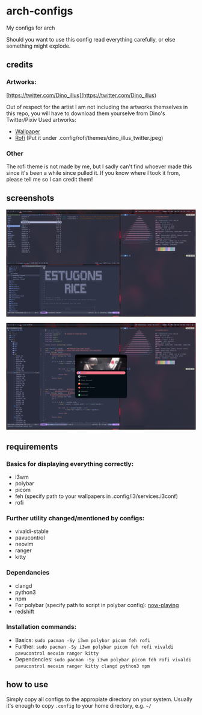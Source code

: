 # arch-configs
My configs for arch

Should you want to use this config read everything carefully, or else something might explode.

## credits
### Artworks: 
[https://twitter.com/Dino_illus](https://twitter.com/Dino_illus)

Out of respect for the artist I am not including the artworks themselves in this repo, you will have to download them yourselve from Dino's Twitter/Pixiv
Used artworks:
  * [Wallpaper](https://twitter.com/Dino_illus/status/1708794113603125281/photo/1)
  * [Rofi](https://twitter.com/Dino_illus/status/1686310368367296513) (Put it under .config/rofi/themes/dino_illus_twitter.jpeg)

### Other
The rofi theme is not made by me, but I sadly can't find whoever made this since it's been a while since pulled it. If you know where I took it from, please tell me so I can credit them!

## screenshots

![Basic](./images/basic.png)

![rofi](./images/rofi.png)

## requirements

### Basics for displaying everything correctly:

 * i3wm
 * polybar
 * picom
 * feh (specify path to your wallpapers in .config/i3/services.i3conf)
 * rofi

### Further utility changed/mentioned by configs:
 * vivaldi-stable
 * pavucontrol
 * neovim
 * ranger
 * kitty

### Dependancies
 * clangd
 * python3
 * npm
 * For polybar (specify path to script in polybar config): [now-playing](https://github.com/d093w1z/polybar-now-playing)
 * redshift

### Installation commands:
* Basics:
`sudo pacman -Sy i3wm polybar picom feh rofi`
* Further:
`sudo pacman -Sy i3wm polybar picom feh rofi vivaldi pavucontrol neovim ranger kitty`
* Dependencies:
`sudo pacman -Sy i3wm polybar picom feh rofi vivaldi pavucontrol neovim ranger kitty clangd python3 npm`

## how to use
Simply copy all configs to the appropiate directory on your system.
Usually it's enough to copy `.config` to your home directory, e.g. `~/`

